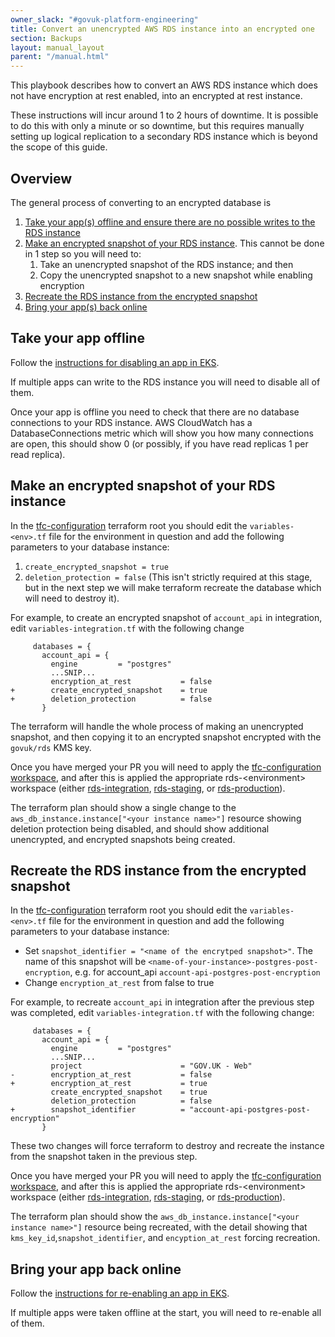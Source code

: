 ```yaml
---
owner_slack: "#govuk-platform-engineering"
title: Convert an unencrypted AWS RDS instance into an encrypted one
section: Backups
layout: manual_layout
parent: "/manual.html"
---
```


This playbook describes how to convert an AWS RDS instance which does not have encryption at rest enabled, into an encrypted at rest instance.

These instructions will incur around 1 to 2 hours of downtime. It is possible to do this with only a minute or so downtime, but this requires
manually setting up logical replication to a secondary RDS instance which is beyond the scope of this guide.

## Overview

The general process of converting to an encrypted database is

1. [Take your app(s) offline and ensure there are no possible writes to the RDS instance](#take-your-app-offline)
2. [Make an encrypted snapshot of your RDS instance](#make-an-encrypted-snapshot-of-your-rds-instance). This cannot be done in 1 step so you will need to:
    1. Take an unencrypted snapshot of the RDS instance; and then
    2. Copy the unencrypted snapshot to a new snapshot while enabling encryption
4. [Recreate the RDS instance from the encrypted snapshot](#recreate-the-rds-instance-from-the-encrypted-snapshot)
5. [Bring your app(s) back online](#bring-your-app-back-online)

## Take your app offline

Follow the [instructions for disabling an app in EKS](https://docs.publishing.service.gov.uk/kubernetes/how-to-disable-or-re-enable-an-app/#disabling-an-app).

If multiple apps can write to the RDS instance you will need to disable all of them.

Once your app is offline you need to check that there are no database connections to your RDS instance. AWS CloudWatch has a DatabaseConnections metric
which will show you how many connections are open, this should show 0 (or possibly, if you have read replicas 1 per read replica).

## Make an encrypted snapshot of your RDS instance

In the [tfc-configuration](https://github.com/alphagov/govuk-infrastructure/tree/main/terraform/deployments/tfc-configuration) terraform root you should edit
the `variables-<env>.tf` file for the environment in question and add the following parameters to your database instance:

1. `create_encrypted_snapshot = true`
1. `deletion_protection = false` (This isn't strictly required at this stage, but in the next step we will make terraform recreate the database which will need to destroy it).

For example, to create an encrypted snapshot of `account_api` in integration, edit `variables-integration.tf` with the following change

```
     databases = {
       account_api = {
         engine         = "postgres"
         ...SNIP...
         encryption_at_rest           = false
+        create_encrypted_snapshot    = true
+        deletion_protection          = false
       }
```

The terraform will handle the whole process of making an unencrypted snapshot, and then copying it to an encrypted snapshot encrypted with the `govuk/rds` KMS key.

Once you have merged your PR you will need to apply the [tfc-configuration workspace](https://app.terraform.io/app/govuk/workspaces/tfc-configuration), and after this is applied the appropriate rds-&lt;environment> workspace (either [rds-integration](https://app.terraform.io/app/govuk/workspaces/rds-integration), [rds-staging](https://app.terraform.io/app/govuk/workspaces/rds-staging), or [rds-production](https://app.terraform.io/app/govuk/workspaces/rds-production)).

The terraform plan should show a single change to the
`aws_db_instance.instance["<your instance name>"]` resource showing
deletion protection being disabled, and should show additional unencrypted, and
encrypted snapshots being created.

## Recreate the RDS instance from the encrypted snapshot

In the [tfc-configuration](https://github.com/alphagov/govuk-infrastructure/tree/main/terraform/deployments/tfc-configuration) terraform root you should edit
the `variables-<env>.tf` file for the environment in question and add the following parameters to your database instance:

* Set `snapshot_identifier = "<name of the encrytped snapshot>"`. The name of this snapshot will be `<name-of-your-instance>-postgres-post-encryption`, e.g. for account_api `account-api-postgres-post-encryption`
* Change `encryption_at_rest` from false to true

For example, to recreate `account_api` in integration after the previous step was completed, edit `variables-integration.tf` with the following change:

```
     databases = {
       account_api = {
         engine         = "postgres"
         ...SNIP...
         project                      = "GOV.UK - Web"
-        encryption_at_rest           = false
+        encryption_at_rest           = true
         create_encrypted_snapshot    = true
         deletion_protection          = false
+        snapshot_identifier          = "account-api-postgres-post-encryption"
       }
```

These two changes will force terraform to destroy and recreate the instance from the snapshot taken in the previous step.

Once you have merged your PR you will need to apply the [tfc-configuration workspace](https://app.terraform.io/app/govuk/workspaces/tfc-configuration),
and after this is applied the appropriate rds-&lt;environment> workspace (either
[rds-integration](https://app.terraform.io/app/govuk/workspaces/rds-integration),
[rds-staging](https://app.terraform.io/app/govuk/workspaces/rds-staging), or
[rds-production](https://app.terraform.io/app/govuk/workspaces/rds-production)).

The terraform plan should show the `aws_db_instance.instance["<your instance name>"]` resource being recreated,
with the detail showing that `kms_key_id`,`snapshot_identifier`, and `encyption_at_rest` forcing recreation.

## Bring your app back online

Follow the [instructions for re-enabling an app in EKS](https://docs.publishing.service.gov.uk/kubernetes/how-to-disable-or-re-enable-an-app/#re-enabling-an-app).

If multiple apps were taken offline at the start, you will need to re-enable all of them.
